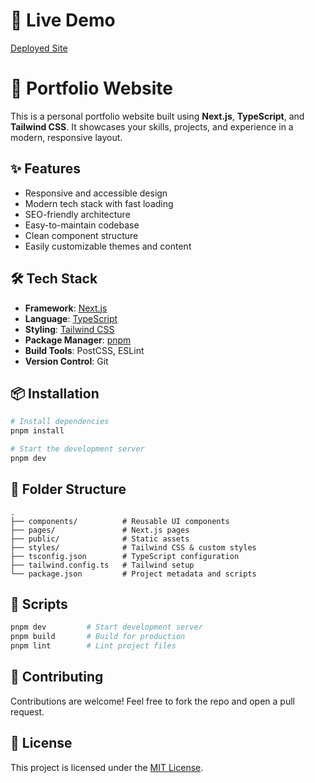 # 🚀 Live Demo  
[Deployed Site]([https://your-deployment-link-here.com](https://portfolio-azure-zeta-16.vercel.app/))

# 📁 Portfolio Website

This is a personal portfolio website built using **Next.js**, **TypeScript**, and **Tailwind CSS**. It showcases your skills, projects, and experience in a modern, responsive layout.

## ✨ Features

- Responsive and accessible design
- Modern tech stack with fast loading
- SEO-friendly architecture
- Easy-to-maintain codebase
- Clean component structure
- Easily customizable themes and content

## 🛠 Tech Stack

- **Framework**: [Next.js](https://nextjs.org/)
- **Language**: [TypeScript](https://www.typescriptlang.org/)
- **Styling**: [Tailwind CSS](https://tailwindcss.com/)
- **Package Manager**: [pnpm](https://pnpm.io/)
- **Build Tools**: PostCSS, ESLint
- **Version Control**: Git

## 📦 Installation

```bash
# Install dependencies
pnpm install

# Start the development server
pnpm dev
```

## 📁 Folder Structure

```
.
├── components/          # Reusable UI components
├── pages/               # Next.js pages
├── public/              # Static assets
├── styles/              # Tailwind CSS & custom styles
├── tsconfig.json        # TypeScript configuration
├── tailwind.config.ts   # Tailwind setup
└── package.json         # Project metadata and scripts
```

## 🧪 Scripts

```bash
pnpm dev         # Start development server
pnpm build       # Build for production
pnpm lint        # Lint project files
```

## 🙌 Contributing

Contributions are welcome! Feel free to fork the repo and open a pull request.

## 📄 License

This project is licensed under the [MIT License](LICENSE).
